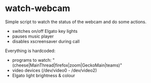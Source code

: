 # watch-webcam
Simple script to watch the status of the webcam and do some actions.

- switches on/off Elgato key lights
- pauses music player
- disables xscreensaver during call

Everything is hardcoded:
- programs to watch: "(cheese|MainThread|firefox|zoom|GeckoMain|teams)"
- video devices (/dev/video0 - /dev/video2)
- Elgato light brightness & colour
